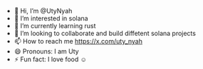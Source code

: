 - 👋 Hi, I’m @UtyNyah
- 👀 I’m interested in solana
- 🌱 I’m currently learning rust
- 💞️ I’m looking to collaborate and build diffetent solana projects
- 📫 How to reach me https://x.com/uty_nyah
- 😄 Pronouns: I am Uty
- ⚡ Fun fact: I love food ☺️

<!---
UtyNyah/UtyNyah is a ✨ special ✨ repository because its `README.md` (this file) appears on your GitHub profile.
You can click the Preview link to take a look at your changes.
--->

